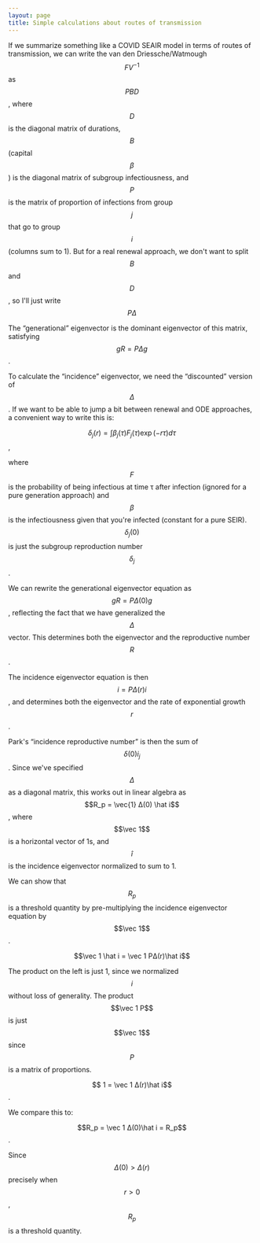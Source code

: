 ```yaml
---
layout: page
title: Simple calculations about routes of transmission
---
```


If we summarize something like a COVID SEAIR model in terms of routes of transmission, we can write the van den Driessche/Watmough $$FV^{-1}$$ as $$PBD$$, where $$D$$ is the diagonal matrix of durations, $$B$$ (capital $$β$$) is the diagonal matrix of subgroup infectiousness, and $$P$$ is the matrix of proportion of infections from group $$j$$ that go to group $$i$$ (columns sum to 1). But for a real renewal approach, we don't want to split $$B$$ and $$D$$, so I'll just write $$PΔ$$

The “generational” eigenvector is the dominant eigenvector of this matrix, satisfying $$gR = PΔg$$.

To calculate the “incidence” eigenvector, we need the “discounted” version of $$Δ$$. If we want to be able to jump a bit between renewal and ODE approaches, a convenient way to write this is:

$$δ_j(r) = \int \beta_j(\tau) F_j(\tau) \exp(-rτ) dτ$$, 

where $$F$$ is the probability of being infectious at time τ after infection (ignored for a pure generation approach) and $$β$$ is the infectiousness given that you're infected (constant for a pure SEIR). $$δ_j(0)$$ is just the subgroup reproduction number $$δ_j$$.

We can rewrite the generational eigenvector equation as  $$gR = PΔ(0)g$$, reflecting the fact that we have generalized the $$Δ$$ vector. This determines both the eigenvector and the reproductive number $$R$$.

The incidence eigenvector equation is then $$i = PΔ(r)i$$, and determines both the eigenvector and the rate of exponential growth $$r$$. 

Park's “incidence reproductive number” is then the sum of $$δ(0) i_j$$. Since we've specified $$Δ$$ as a diagonal matrix, this works out in linear algebra as $$R_p = \vec{1} Δ(0) \hat i$$, where $$\vec 1$$ is a horizontal vector of 1s, and $$\hat i$$ is the incidence eigenvector normalized to sum to 1. 

We can show that $$R_p$$ is a threshold quantity by pre-multiplying the incidence eigenvector equation by $$\vec 1$$.

$$\vec 1 \hat i = \vec 1 PΔ(r)\hat i$$

The product on the left is just 1, since we normalized $$i$$ without loss of generality. The product $$\vec 1 P$$ is just $$\vec 1$$ since $$P$$ is a matrix of proportions.

$$ 1 = \vec 1 Δ(r)\hat i$$.

We compare this to:

$$R_p = \vec 1 Δ(0)\hat i = R_p$$.

Since $$Δ(0) > Δ(r)$$ precisely when $$r>0$$, $$R_p$$ is a threshold quantity.
